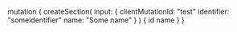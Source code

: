 mutation {
  createSection(
    input: {
      clientMutationId: "test"
      identifier: "someidentifier"
      name: "Some name"
    }
  ) {
    id
    name
  }
}
